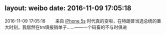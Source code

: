 layout: weibo
date: 2016-11-09 17:05:18
---
<meta name="referrer" content="no-referrer" />

2016-11-09 17:05:18  &nbsp;&nbsp;&nbsp;&nbsp;&nbsp;&nbsp; 来自 <a href="sinaweibo://customweibosource" rel="nofollow">iPhone 5s</a>
时代真的变啦，在特朗普当选总统的重大时刻，我居然在tm填报销单子……——一个码畜的不与时俱进 ​​​
